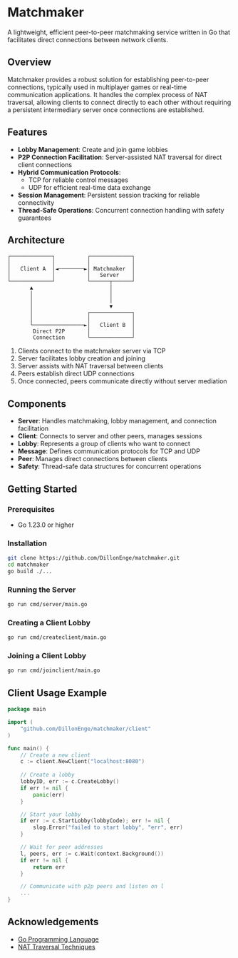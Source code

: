 # Matchmaker

A lightweight, efficient peer-to-peer matchmaking service written in Go that facilitates direct connections between network clients.

## Overview

Matchmaker provides a robust solution for establishing peer-to-peer connections, typically used in multiplayer games or real-time communication applications. It handles the complex process of NAT traversal, allowing clients to connect directly to each other without requiring a persistent intermediary server once connections are established.

## Features

- **Lobby Management**: Create and join game lobbies
- **P2P Connection Facilitation**: Server-assisted NAT traversal for direct client connections
- **Hybrid Communication Protocols**:
  - TCP for reliable control messages
  - UDP for efficient real-time data exchange
- **Session Management**: Persistent session tracking for reliable connectivity
- **Thread-Safe Operations**: Concurrent connection handling with safety guarantees

## Architecture

```
┌─────────────┐          ┌─────────────┐
│             │          │             │
│   Client A  │◄────────►│ Matchmaker  │
│             │          │   Server    │
└─────────────┘          └──────┬──────┘
       ▲                        │
       │                        │
       │                        │
       │                        ▼
       │                 ┌─────────────┐
       │                 │             │
       └────────────────►│   Client B  │
        Direct P2P       │             │
        Connection       └─────────────┘
```

1. Clients connect to the matchmaker server via TCP
2. Server facilitates lobby creation and joining
3. Server assists with NAT traversal between clients
4. Peers establish direct UDP connections
5. Once connected, peers communicate directly without server mediation

## Components

- **Server**: Handles matchmaking, lobby management, and connection facilitation
- **Client**: Connects to server and other peers, manages sessions
- **Lobby**: Represents a group of clients who want to connect
- **Message**: Defines communication protocols for TCP and UDP
- **Peer**: Manages direct connections between clients
- **Safety**: Thread-safe data structures for concurrent operations

## Getting Started

### Prerequisites

- Go 1.23.0 or higher

### Installation

```bash
git clone https://github.com/DillonEnge/matchmaker.git
cd matchmaker
go build ./...
```

### Running the Server

```bash
go run cmd/server/main.go
```

### Creating a Client Lobby

```bash
go run cmd/createclient/main.go
```

### Joining a Client Lobby

```bash
go run cmd/joinclient/main.go
```

## Client Usage Example

```go
package main

import (
    "github.com/DillonEnge/matchmaker/client"
)

func main() {
    // Create a new client
    c := client.NewClient("localhost:8080")
    
    // Create a lobby
    lobbyID, err := c.CreateLobby()
    if err != nil {
        panic(err)
    }

    // Start your lobby
    if err := c.StartLobby(lobbyCode); err != nil {
        slog.Error("failed to start lobby", "err", err)
    }

    // Wait for peer addresses
    l, peers, err := c.Wait(context.Background())
    if err != nil {
        return err
    }

    // Communicate with p2p peers and listen on l
    ...
}
```

## Acknowledgements

- [Go Programming Language](https://golang.org/)
- [NAT Traversal Techniques](https://en.wikipedia.org/wiki/NAT_traversal)
